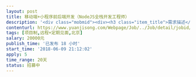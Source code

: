 ```yaml
---                
layout: post       
title: 移动端+小程序前后端开发（NodeJS全栈开发工程师）           
description: '<div class="mobmid"><div><h3 class="item_title">需求描述</h3><p>1. 已有原型，页面大约20个，一个教育直播类的网校； <br/>2. 移动端需要原生+H5混合开发；<br/>3. 前端用H5+JS，后端用Node.js；<br/>4.使用react组件开发；<br/>5. 包括移动端+小程序；<br/>5. 三周时间完成</p></div><!--info end--></div>'     
contenturl: https://www.yuanjisong.com/Webpage/Job/../Job/detail/jobid/101555      
tags: [项目制,远程+定期见面,北京]            
salary: 20000元          
publish_time: '已发布 18 小时'         
start_time: '2018-06-09 21:12:02'           
apply: 5                   
time_range: 20天              
status: 招募中                  
---                 
```

